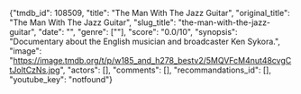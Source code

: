 {"tmdb_id": 108509, "title": "The Man With The Jazz Guitar", "original_title": "The Man With The Jazz Guitar", "slug_title": "the-man-with-the-jazz-guitar", "date": "", "genre": [""], "score": "0.0/10", "synopsis": "Documentary about the English musician and broadcaster Ken Sykora.", "image": "https://image.tmdb.org/t/p/w185_and_h278_bestv2/5MQVFcM4nut48cvgCtJoltCzNs.jpg", "actors": [], "comments": [], "recommandations_id": [], "youtube_key": "notfound"}